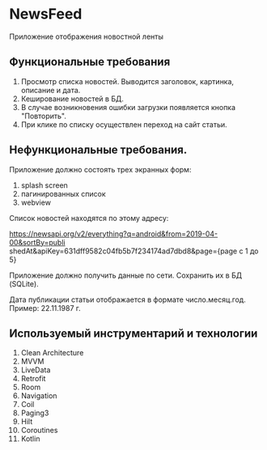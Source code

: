 # NewsFeed

Приложение отображения новостной ленты

## Функциональные требования

1. Просмотр списка новостей. Выводится заголовок, картинка, описание и дата.
2. Кеширование новостей в БД.
3. В случае возникновения ошибки загрузки появляется кнопка "Повторить".
4. При клике по списку осуществлен переход на сайт статьи.

## Нефункциональные требования.
Приложение должно состоять трех экранных форм: 
1. splash screen
2. пагинированных список 
3. webview

Список новостей находятся по этому адресу:

https://newsapi.org/v2/everything?q=android&from=2019-04-00&sortBy=publi shedAt&apiKey=631dff9582c04fb5b7f234174ad7dbd8&page={page c 1 до 5}

Приложение должно получить данные по сети. Сохранить их в БД (SQLite).

Дата публикации статьи отображается в формате число.месяц.год. Пример: 22.11.1987 г.

## Используемый инструментарий и технологии
1. Clean Architecture
2. MVVM
3. LiveData
4. Retrofit
5. Room
6. Navigation
7. Coil
8. Paging3
8. Hilt
9. Coroutines
10. Kotlin
